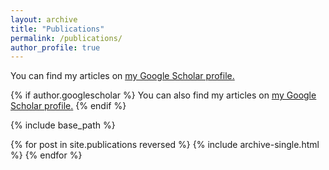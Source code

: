 ```yaml
---
layout: archive
title: "Publications"
permalink: /publications/
author_profile: true
---
```


You can find my articles on <u><a href="{{https://scholar.google.com/citations?hl=en&user=uotJO8AAAAAJ}}">my Google Scholar profile</a>.</u>

{% if author.googlescholar %}
  You can also find my articles on <u><a href="{{author.googlescholar}}">my Google Scholar profile</a>.</u>
{% endif %}

{% include base_path %}

{% for post in site.publications reversed %}
  {% include archive-single.html %}
{% endfor %}
